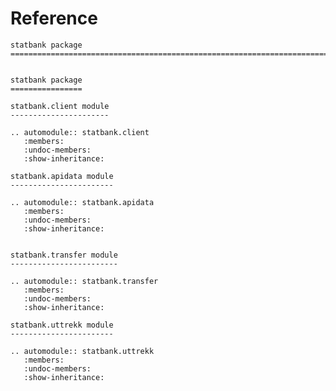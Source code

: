 # Reference

<!--
The content of the {eval-rst} block below is generated by the command:
poetry run sphinx-apidoc -T -f -t ./docs/templates -o ./docs ./src
from the root directory.

You need to rerun the command when python files are added, deleted or renamed.
Copy the content from the generated
statbank.rst file to the {eval-rst} block below and
delete the .rst file afterwards.
-->

```{eval-rst}
statbank package
=============================================================================


statbank package
================

statbank.client module
----------------------

.. automodule:: statbank.client
   :members:
   :undoc-members:
   :show-inheritance:

statbank.apidata module
-----------------------

.. automodule:: statbank.apidata
   :members:
   :undoc-members:
   :show-inheritance:


statbank.transfer module
------------------------

.. automodule:: statbank.transfer
   :members:
   :undoc-members:
   :show-inheritance:

statbank.uttrekk module
-----------------------

.. automodule:: statbank.uttrekk
   :members:
   :undoc-members:
   :show-inheritance:
